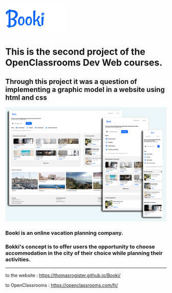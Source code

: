 ![](assets/logo/Booki.png)
# This is the second project of the OpenClassrooms Dev Web courses.
## Through this project it was a question of implementing a graphic model in a website using html and css
![](assets/home%20page%20booki.png)

### Booki is an online vacation planning company. 
### Bokki's concept is to offer users the opportunity to choose accommodation in the city of their choice while planning their activities.

---
to the website : https://thomasrogister.github.io/Booki/

to OpenClassrooms : https://openclassrooms.com/fr/
